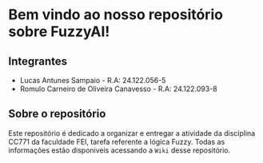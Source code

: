 # Bem vindo ao nosso repositório sobre FuzzyAI!

## Integrantes
* Lucas Antunes Sampaio - R.A: 24.122.056-5
* Romulo Carneiro de Oliveira Canavesso - R.A: 24.122.093-8

## Sobre o repositório
Este repositório é dedicado a organizar e entregar a atividade da disciplina CC771 da faculdade FEI, tarefa referente a lógica Fuzzy. Todas as informações estão disponiveis acessando a `Wiki` desse repositório.
